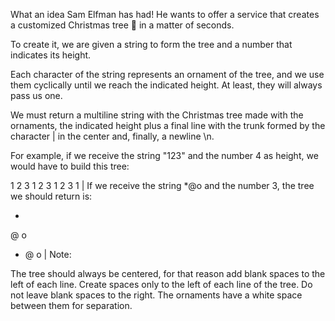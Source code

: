 What an idea Sam Elfman has had! He wants to offer a service that creates a customized Christmas tree 🎄 in a matter of seconds.

To create it, we are given a string to form the tree and a number that indicates its height.

Each character of the string represents an ornament of the tree, and we use them cyclically until we reach the indicated height. At least, they will always pass us one.

We must return a multiline string with the Christmas tree made with the ornaments, the indicated height plus a final line with the trunk formed by the character | in the center and, finally, a newline \n.

For example, if we receive the string "123" and the number 4 as height, we would have to build this tree:

   1
  2 3
 1 2 3
1 2 3 1
   |
If we receive the string *@o and the number 3, the tree we should return is:

  *
 @ o
* @ o
  |
Note:

The tree should always be centered, for that reason add blank spaces to the left of each line.
Create spaces only to the left of each line of the tree. Do not leave blank spaces to the right.
The ornaments have a white space between them for separation.